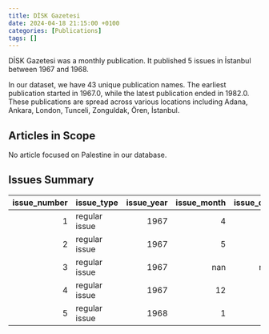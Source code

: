 ```yaml
---
title: DİSK Gazetesi
date: 2024-04-18 21:15:00 +0100
categories: [Publications]
tags: []
---
```


DİSK Gazetesi was a monthly publication. It published 5 issues in İstanbul between 1967 and 1968.

In our dataset, we have 43 unique publication names. The earliest publication started in 1967.0, while the latest publication ended in 1982.0. These publications are spread across various locations including Adana, Ankara, London, Tunceli, Zonguldak, Ören, İstanbul.

## Articles in Scope

No article focused on Palestine in our database.

## Issues Summary

|   issue_number | issue_type    |   issue_year |   issue_month |   issue_day |
|---------------:|:--------------|-------------:|--------------:|------------:|
|              1 | regular issue |         1967 |             4 |          19 |
|              2 | regular issue |         1967 |             5 |          22 |
|              3 | regular issue |         1967 |           nan |         nan |
|              4 | regular issue |         1967 |            12 |          12 |
|              5 | regular issue |         1968 |             1 |           6 |